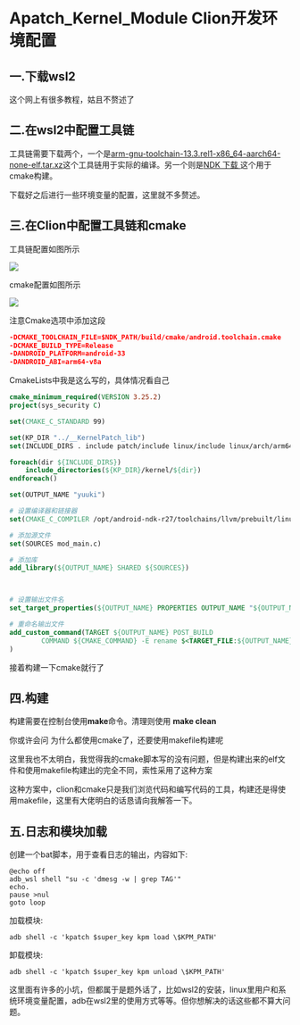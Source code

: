# Apatch_Kernel_Module Clion开发环境配置

## 一.下载wsl2

这个网上有很多教程，姑且不赘述了

## 二.在wsl2中配置工具链

工具链需要下载两个，一个是[arm-gnu-toolchain-13.3.rel1-x86_64-aarch64-none-elf.tar.xz](https://developer.arm.com/-/media/Files/downloads/gnu/13.3.rel1/binrel/arm-gnu-toolchain-13.3.rel1-x86_64-aarch64-none-elf.tar.xz)这个工具链用于实际的编译。另一个则是[NDK 下载 ](https://developer.android.google.cn/ndk/downloads?hl=zh-cn)这个用于cmake构建。

下载好之后进行一些环境变量的配置，这里就不多赘述。

## 三.在Clion中配置工具链和cmake

工具链配置如图所示

![](D:\Note\Image\ApatchKPM\2024-10-13-13-10-50-image.png)

cmake配置如图所示

![](D:\Note\Image\ApatchKPM\2024-10-13-13-11-35-image.png)

注意Cmake选项中添加这段

```cmake
-DCMAKE_TOOLCHAIN_FILE=$NDK_PATH/build/cmake/android.toolchain.cmake
-DCMAKE_BUILD_TYPE=Release
-DANDROID_PLATFORM=android-33
-DANDROID_ABI=arm64-v8a
```

CmakeLists中我是这么写的，具体情况看自己

```cmake
cmake_minimum_required(VERSION 3.25.2)
project(sys_security C)

set(CMAKE_C_STANDARD 99)

set(KP_DIR "../__KernelPatch_lib")
set(INCLUDE_DIRS . include patch/include linux/include linux/arch/arm64/include linux/tools/arch/arm64/include)

foreach(dir ${INCLUDE_DIRS})
    include_directories(${KP_DIR}/kernel/${dir})
endforeach()

set(OUTPUT_NAME "yuuki")

# 设置编译器和链接器
set(CMAKE_C_COMPILER /opt/android-ndk-r27/toolchains/llvm/prebuilt/linux-x86_64/bin/aarch64-linux-android33-clang)

# 添加源文件
set(SOURCES mod_main.c)

# 添加库
add_library(${OUTPUT_NAME} SHARED ${SOURCES})



# 设置输出文件名
set_target_properties(${OUTPUT_NAME} PROPERTIES OUTPUT_NAME "${OUTPUT_NAME}")

# 重命名输出文件
add_custom_command(TARGET ${OUTPUT_NAME} POST_BUILD
        COMMAND ${CMAKE_COMMAND} -E rename $<TARGET_FILE:${OUTPUT_NAME}> ${CMAKE_CURRENT_BINARY_DIR}/${OUTPUT_NAME}.kpm
)
```

接着构建一下cmake就行了

## 四.构建

构建需要在控制台使用**make**命令。清理则使用 **make clean**

你或许会问 为什么都使用cmake了，还要使用makefile构建呢

这里我也不太明白，我觉得我的cmake脚本写的没有问题，但是构建出来的elf文件和使用makefile构建出的完全不同，索性采用了这种方案

这种方案中，clion和cmake只是我们浏览代码和编写代码的工具，构建还是得使用makefile，这里有大佬明白的话恳请向我解答一下。

## 五.日志和模块加载

创建一个bat脚本，用于查看日志的输出，内容如下:

```shell
@echo off
adb_wsl shell "su -c 'dmesg -w | grep TAG'"
echo.
pause >nul
goto loop
```

加载模块:

```shell
adb shell -c 'kpatch $super_key kpm load \$KPM_PATH'
```

卸载模块:

```shell
adb shell -c 'kpatch $super_key kpm unload \$KPM_PATH'
```

这里面有许多的小坑，但都属于是题外话了，比如wsl2的安装，linux里用户和系统环境变量配置，adb在wsl2里的使用方式等等。但你想解决的话这些都不算大问题。
